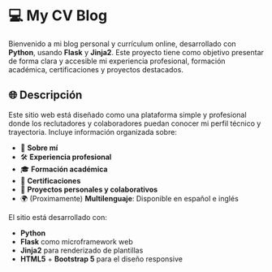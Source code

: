 # 💻 My CV Blog 

Bienvenido a mi blog personal y currículum online, desarrollado con **Python**, usando **Flask** y **Jinja2**. Este proyecto tiene como objetivo presentar de forma clara y accesible mi experiencia profesional, formación académica, certificaciones y proyectos destacados.

## 🌐 Descripción

Este sitio web está diseñado como una plataforma simple y profesional donde los reclutadores y colaboradores puedan conocer mi perfil técnico y trayectoria. Incluye información organizada sobre:

- 🧠 **Sobre mí**  
- 🛠️ **Experiencia profesional**  
- 🎓 **Formación académica**  
- 📜 **Certificaciones**  
- 🚀 **Proyectos personales y colaborativos**  
- 🌍 (Proximamente) **Multilenguaje**: Disponible en español e inglés

El sitio está desarrollado con:

- **Python**
- **Flask** como microframework web
- **Jinja2** para renderizado de plantillas
- **HTML5** + **Bootstrap 5** para el diseño responsive
